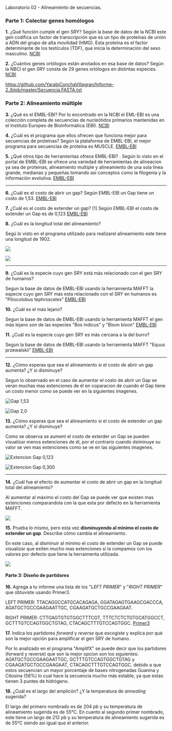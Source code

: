 Laboratorio 02 - Alineamiento de secuencias.

### Parte 1: Colectar genes homólogos


**1.** ¿Qué función cumple el gen SRY?
Según la base de datos de la NCBI este gen codifica un factor de transcripción que es un tipo de proteínas de unión a ADN del grupo de alta movilidad (HMG). Esta proteína es el factor determinante de los testículos (TDF), que inicia la determinación del sexo masculino. [NCBI](https://www.ncbi.nlm.nih.gov/gene/6736)

**2.** ¿Cuántos genes ortólogos están anotados en esa base de datos?
Según la NBCI el gen SRY consta de 29 genes ortólogos en distintas especies. [NCBI](https://www.ncbi.nlm.nih.gov/gene/6736#general-gene-info)

https://github.com/YarabiConchaVillagran/Informe-2./blob/master/Secuencia.FASTA.txt



### Parte 2: Alineamiento múltiple

**3.** ¿Qué es el EMBL-EBI?
Por lo encontrado en la NCBI el EML-EBI es una colección completa de secuencias de nucleótidos primarios mantenidas en el Instituto Europeo de Bioinformática (EBI). [NCBI](https://www.ncbi.nlm.nih.gov/pmc/articles/PMC102461/)

**4.** ¿Cuál es el programa que ellos ofrecen que funciona mejor para secuencias de proteínas? Según la plataforma de EMBL-EBI, el mejor programa para secuencias de proteína es MUSCLE. [EMBL-EBI](https://www.ebi.ac.uk/Tools/msa/)

**5.** ¿Qué otros tipo de herramientas ofrece EMBL-EBI?
. Según lo visto en el portal de EMBL-EBI se ofrece una variedad de herramientas de alineacion ya sea de proteinas, alineamiento multiple y alineamiento de una sola linea grande, medianas y pequeñas tomando así conceptos como la filogenia y la información evolutiva. [EMBL-EBI](https://www.ebi.ac.uk/Tools/msa/)

---

**6.** ¿Cuál es el costo de abrir un gap?
Según EMBL-EBI un Gap tiene un costo de 1,53. [EMBL-EBI](https://www.ebi.ac.uk/Tools/msa/mafft/)

**7.** ¿Cuál es el costo de extender un gap? [1]
Según EMBL-EBI el costo de extender un Gap es de 0,123 [EMBL-EBI](https://www.ebi.ac.uk/Tools/msa/mafft/)

**8.** ¿Cuál es la longitud total del alineamiento?

Segú lo visto en el programa utilizado para realizarel alineamiento este tiene una longitud de 1902.

![](https://raw.githubusercontent.com/YarabiConchaVillagran/Informe-2./master/Captura%201.PNG)

![](https://raw.githubusercontent.com/YarabiConchaVillagran/Informe-2./master/Filogenia.PNG)

---

**9.** ¿Cuál es la especie cuyo gen SRY está más relacionado con el gen SRY de humanos?

Segun la base de datos de EMBL-EBI usando la herramienta MAFFT la especie cuyo gen SRY más esta relacionado con el SRY en humanos es "Piliocolobus tephrosceles" [EMBL-EBI](https://www.ebi.ac.uk/Tools/services/web/toolresult.ebi?jobId=mafft-I20180815-023649-0836-34616339-p1m&analysis=phylotree)

**10.** ¿Cuál es el más lejano?

Segun la base de datos de EMBL-EBI usando la herramienta MAFFT el gen más lejano son de las especies "Bos indicus" y "Bison bison" [EMBL-EBI](https://www.ebi.ac.uk/Tools/services/web/toolresult.ebi?jobId=mafft-I20180815-023649-0836-34616339-p1m&analysis=phylotree)

**11.** ¿Cuál es la especie cuyo gen SRY es más cercana a la del burro?

Segun la base de datos de EMBL-EBI usando la herramienta MAFFT "Equus przewalskii" [EMBL-EBI](https://www.ebi.ac.uk/Tools/services/web/toolresult.ebi?jobId=mafft-I20180815-023649-0836-34616339-p1m&analysis=phylotree)

---

**12.** ¿Cómo esperas que sea el alineamiento si el costo de abrir un gap aumenta? ¿Y si disminuye?

Segun lo observado en el caso de aumentar el costo de abrir un Gap se veran muchas mas extenciones de él en coparacion de cuando el Gap tiene un costo menor como se puede ver en la siguientes imagenes. 

![Gap 1,53](https://raw.githubusercontent.com/YarabiConchaVillagran/Informe-2./master/1%2C53.PNG)

![Gap 2,0](https://raw.githubusercontent.com/YarabiConchaVillagran/Informe-2./master/2%2C0.PNG)



**13.** ¿Cómo esperas que sea el alineamiento si el costo de extender un gap aumenta? ¿Y si disminuye?

Como se observa se aument el costo de exterder un Gap se pueden visualizar menos extenciones de él, por el contrario cuando dsiminuye su valor se ven mas extenciones como se ve en las siguientes imagenes.

![Extencion Gap 0,123](https://raw.githubusercontent.com/YarabiConchaVillagran/Informe-2./master/0%2C123.PNG)

![Extencion Gap 0,300](https://raw.githubusercontent.com/YarabiConchaVillagran/Informe-2./master/0%2C300.PNG)

---

**14.** ¿Cuál fue el efecto de aumentar el costo de abrir un gap en la longitud total del alineamiento?

Al aumentar al máximo el costo del Gap se puede ver que existen mas extenciones comparandola con la que esta por defecto en la herramienta MAFFT.

![](https://raw.githubusercontent.com/YarabiConchaVillagran/Informe-2./master/Gap%203.PNG)

**15.** Prueba lo mismo, pero esta vez **disminuyendo al mínimo el costo de extender un gap**. Describe cómo cambia el alineamiento. 

En este caso, al disminuir al minimo el costo de extender un Gap se puede visualizar que exiten mucho mas extenciones si la compamos con los valores por defecto que tiene la herraimenta utilizada.

![](https://raw.githubusercontent.com/YarabiConchaVillagran/Informe-2./master/ext%200%2C001.PNG)



#### Parte 3: Diseño de partidores



**16.** Agrega a tu informe una lista de los "_LEFT PRIMER_" y "_RIGHT PRIMER_" que obtuviste usando Primer3.

LEFT PRIMER: TTACAGGCCATGCACAGAGA, GGATAGAGTGAAGCGACCCA, AGATGCTGCCGAAGAATTGC, CGAAGATGCTGCCGAAGAAT.

RIGHT PRIMER: CTTGAGTGTGTGGCTTTCGT, TTTCTCTCTGTGCATGGCCT, GCTTTGTCCAGTGGCTGTAG, CTACAGCTTTGTCCAGTGGC. [Primer3](http://primer3.ut.ee/cgi-bin/primer3/primer3web_results.cgi)

**17.** Indica los partidores _forward_ y _reverse_ que escogiste y explica por qué son la mejor opción para amplificar el gen SRY de humano.

Por lo analizado en el programa "AmplifX" se puede decir que los partidores (forward y reverse) que son la mejor opcion son los siguientes: AGATGCTGCCGAAGAATTGC, GCTTTGTCCAGTGGCTGTAG y CGAAGATGCTGCCGAAGAAT, CTACAGCTTTGTCCAGTGGC. debido a que estos secuencian un mayor porcentaje de bases nitrogenadas Guanina y Citosina (56%) lo cual hace la secuencia mucho más estable, ya que estas tienen 3 puntes de hidrógeno.

**18.** ¿Cuál es el largo del amplicón? ¿Y la temperatura de _annealing_ sugerida?

El largo del primero nombrado es de 204 pb y su temperatura de alineamiento sugerida es de 55°C. En cuanto al segundo primer nombrado, este tiene un largo de 212 pb y su temperatura de alineamiento sugerida es de 55°C siendo asi igual que el anterior.

​	